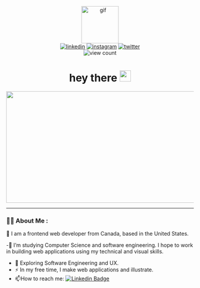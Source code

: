 <!--
**ViLinh27/ViLinh27** is a ✨ _special_ ✨ repository because its `README.md` (this file) appears on your GitHub profile.

Here are some ideas to get you started:

- 🔭 I’m currently working on ...
- 🌱 I’m currently learning ...
- 👯 I’m looking to collaborate on ...
- 🤔 I’m looking for help with ...
- 💬 Ask me about ...
- 📫 How to reach me: ...
- 😄 Pronouns: ...
- ⚡ Fun fact: ...

-- tutorial from : https://www.sitepoint.com/github-profile-readme/c
-->

<div id="header"align="center">
  <img src="https://media.giphy.com/media/v1.Y2lkPTc5MGI3NjExMWI5YWZkMDgyNTA4NzA5NDRhNjc3YjM2ODE2NWY0ODBmYzIxOWEyZiZjdD1z/M9gbBd9nbDrOTu1Mqx/giphy.gif" alt="gif" width="100"/>
  
  <div id="badges">
    <a href="#"><img src="https://img.shields.io/badge/LinkedIn-blue?logo=linkedin&logoColor=white&style=for-the-badge" alt="linkedin"/></a>
    <a href="#"><img src="https://img.shields.io/badge/Instagram-pink?logo=instagram&logoColor=white&style=for-the-badge" alt="instagram"/></a>
    <a href="#"><img src="https://img.shields.io/badge/Twitter-blue?logo=twitter&logoColor=white&style=for-the-badge" alt="twitter"/></a>
  </div>
  
  <img src="https://komarev.com/ghpvc/?username=ViLinh27&style=flat-square&color=blue" alt="view count"/>
  <h1>
    hey there
    <img src="https://media.giphy.com/media/hvRJCLFzcasrR4ia7z/giphy.gif" width="30px"/>
  </h1>
</div>

<div id="banner" align="center">
  <img src="https://media.giphy.com/media/dWesBcTLavkZuG35MI/giphy.gif" width="600" height="300" object-fit="contain"/>
</div>

---

### :woman_technologist: About Me :
:wave: I am a frontend web developer from Canada, based in the United States.

-:telescope: I’m studying Computer Science and software engineering. I hope to work in building web applications using my technical and visual skills.
- :seedling: Exploring Software Engineering and UX.
- :zap: In my free time, I make web applications and illustrate.
- :mailbox:How to reach me: [![Linkedin Badge](https://img.shields.io/badge/-kakbar-blue?style=flat&logo=Linkedin&logoColor=white)](#your-linkedin-url)

